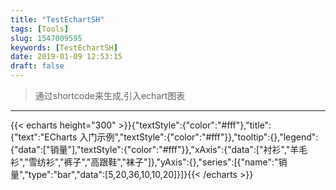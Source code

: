 ```yaml
---
title: "TestEchartSH"
tags: [Tools]
slug: 1547009595
keywords: [TestEchartSH]
date: 2019-01-09 12:53:15
draft: false
---
```


>通过shortcode来生成,引入echart图表


---



{{< echarts height="300" >}}{"textStyle":{"color":"#fff"},"title":{"text":"ECharts 入门示例","textStyle":{"color":"#fff"}},"tooltip":{},"legend":{"data":["销量"],"textStyle":{"color":"#fff"}},"xAxis":{"data":["衬衫","羊毛衫","雪纺衫","裤子","高跟鞋","袜子"]},"yAxis":{},"series":[{"name":"销量","type":"bar","data":[5,20,36,10,10,20]}]}{{< /echarts >}}